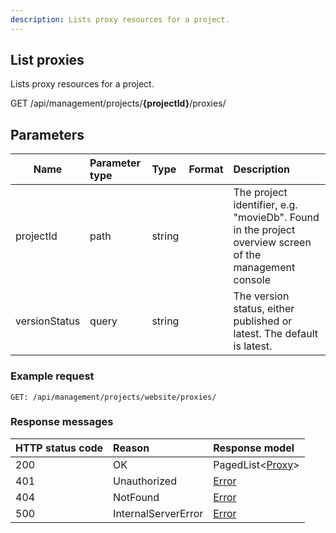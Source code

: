 ```yaml
---
description: Lists proxy resources for a project.
---
```

## List proxies

Lists proxy resources for a project.

<span class="label label--get">GET</span> /api/management/projects/**{projectId}**/proxies/

## Parameters

| Name          | Parameter type | Type   | Format | Description                                                                                            |
|---------------|:---------------|:-------|:-------|:-------------------------------------------------------------------------------------------------------|
| projectId     | path           | string |        | The project identifier, e.g. "movieDb". Found in the project overview screen of the management console |
| versionStatus | query          | string |        | The version status, either published or latest. The default is latest.                                 |


### Example request

```http
GET: /api/management/projects/website/proxies/
```

### Response messages

| HTTP status code | Reason              | Response model                            |
|:-----------------|:--------------------|:------------------------------------------|
| 200              | OK                  | PagedList&lt;[Proxy](/model/proxy.md)&gt; |
| 401              | Unauthorized        | [Error](/key-concepts/errors.md)          |
| 404              | NotFound            | [Error](/key-concepts/errors.md)          |
| 500              | InternalServerError | [Error](/key-concepts/errors.md)          |